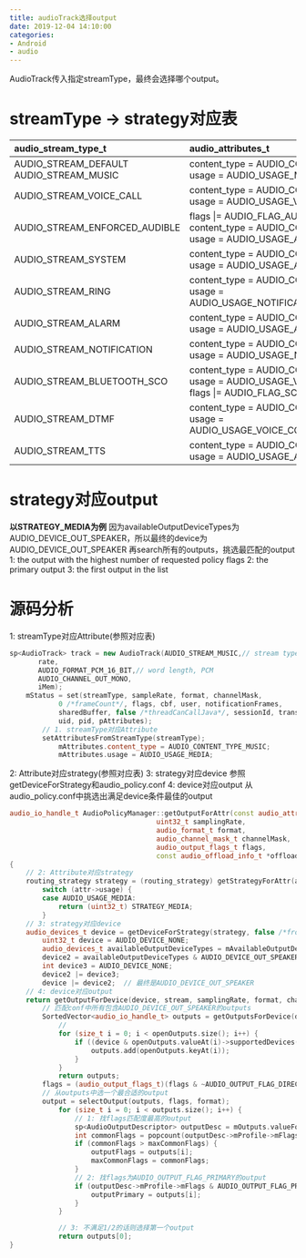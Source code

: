 ```yaml
---
title: audioTrack选择output
date: 2019-12-04 14:10:00
categories: 
- Android
- audio
---
```


AudioTrack传入指定streamType，最终会选择哪个output。

# streamType -> strategy对应表
| audio_stream_type_t						| audio_attributes_t																			|routing_strategy|
| :-----------------------------			| :-----------------------------																| :-				|
|AUDIO_STREAM_DEFAULT<br>AUDIO_STREAM_MUSIC	|content_type = AUDIO_CONTENT_TYPE_MUSIC<br>usage = AUDIO_USAGE_MEDIA							|STRATEGY_MEDIA
|AUDIO_STREAM_VOICE_CALL					|content_type = AUDIO_CONTENT_TYPE_SPEECH<br>usage = AUDIO_USAGE_VOICE_COMMUNICATION			|STRATEGY_PHONE
|AUDIO_STREAM_ENFORCED_AUDIBLE				|flags &#124;= AUDIO_FLAG_AUDIBILITY_ENFORCED<br>content_type = AUDIO_CONTENT_TYPE_SONIFICATION<br>usage = AUDIO_USAGE_ASSISTANCE_SONIFICATION		|STRATEGY_ENFORCED_AUDIBLE
|AUDIO_STREAM_SYSTEM						|content_type = AUDIO_CONTENT_TYPE_SONIFICATION<br>usage = AUDIO_USAGE_ASSISTANCE_SONIFICATION 	|STRATEGY_MEDIA
|AUDIO_STREAM_RING							|content_type = AUDIO_CONTENT_TYPE_SONIFICATION<br>usage = AUDIO_USAGE_NOTIFICATION_TELEPHONY_RINGTONE |	STRATEGY_SONIFICATION
|AUDIO_STREAM_ALARM							|content_type = AUDIO_CONTENT_TYPE_SONIFICATION<br>usage = AUDIO_USAGE_ALARM 					|STRATEGY_SONIFICATION
|AUDIO_STREAM_NOTIFICATION					|content_type = AUDIO_CONTENT_TYPE_SONIFICATION<br>usage = AUDIO_USAGE_NOTIFICATION				|STRATEGY_SONIFICATION_RESPECTFUL
|AUDIO_STREAM_BLUETOOTH_SCO					|content_type = AUDIO_CONTENT_TYPE_SPEECH<br>usage = AUDIO_USAGE_VOICE_COMMUNICATION<br>flags &#124;= AUDIO_FLAG_SCO;		|STRATEGY_PHONE
|AUDIO_STREAM_DTMF							|content_type = AUDIO_CONTENT_TYPE_SONIFICATION<br>usage = AUDIO_USAGE_VOICE_COMMUNICATION_SIGNALLING	|STRATEGY_DTMF
|AUDIO_STREAM_TTS							|content_type = AUDIO_CONTENT_TYPE_SPEECH<br>usage = AUDIO_USAGE_ASSISTANCE_ACCESSIBILITY 				|STRATEGY_MEDIA
<!--more-->
# strategy对应output
**以STRATEGY_MEDIA为例**
因为availableOutputDeviceTypes为AUDIO_DEVICE_OUT_SPEAKER，所以最终的device为AUDIO_DEVICE_OUT_SPEAKER
再search所有的outputs，挑选最匹配的output
1: the output with the highest number of requested policy flags
2: the primary output
3: the first output in the list

# 源码分析
1: streamType对应Attribute(参照对应表)
```c++
sp<AudioTrack> track = new AudioTrack(AUDIO_STREAM_MUSIC,// stream type
       rate,
       AUDIO_FORMAT_PCM_16_BIT,// word length, PCM
       AUDIO_CHANNEL_OUT_MONO,
       iMem);
	mStatus = set(streamType, sampleRate, format, channelMask,
			0 /*frameCount*/, flags, cbf, user, notificationFrames,
			sharedBuffer, false /*threadCanCallJava*/, sessionId, transferType, offloadInfo,
			uid, pid, pAttributes);
		// 1. streamType对应Attribute
		setAttributesFromStreamType(streamType);
			mAttributes.content_type = AUDIO_CONTENT_TYPE_MUSIC;
			mAttributes.usage = AUDIO_USAGE_MEDIA;
```

2: Attribute对应strategy(参照对应表)
3: strategy对应device
	参照getDeviceForStrategy和audio_policy.conf
4: device对应output
	从audio_policy.conf中挑选出满足device条件最佳的output
```c++
audio_io_handle_t AudioPolicyManager::getOutputForAttr(const audio_attributes_t *attr,
                                    uint32_t samplingRate,
                                    audio_format_t format,
                                    audio_channel_mask_t channelMask,
                                    audio_output_flags_t flags,
                                    const audio_offload_info_t *offloadInfo)
{
	// 2: Attribute对应strategy
	routing_strategy strategy = (routing_strategy) getStrategyForAttr(attr);		// AUDIO_USAGE_MEDIA, 返回STRATEGY_MEDIA
		switch (attr->usage) {
		case AUDIO_USAGE_MEDIA:
			return (uint32_t) STRATEGY_MEDIA;
		}
	// 3: strategy对应device
	audio_devices_t device = getDeviceForStrategy(strategy, false /*fromCache*/);	// STRATEGY_MEDIA，返回AUDIO_DEVICE_OUT_SPEAKER
		uint32_t device = AUDIO_DEVICE_NONE;
		audio_devices_t availableOutputDeviceTypes = mAvailableOutputDevices.types();	// AUDIO_DEVICE_OUT_SPEAKER
		device2 = availableOutputDeviceTypes & AUDIO_DEVICE_OUT_SPEAKER;	// 最终是AUDIO_DEVICE_OUT_SPEAKER
		int device3 = AUDIO_DEVICE_NONE;
		device2 |= device3;
		device |= device2;	// 最终是AUDIO_DEVICE_OUT_SPEAKER
	// 4: device对应output
	return getOutputForDevice(device, stream, samplingRate, format, channelMask, flags, offloadInfo);
		// 匹配conf中所有包含AUDIO_DEVICE_OUT_SPEAKER的outputs
		SortedVector<audio_io_handle_t> outputs = getOutputsForDevice(device, mOutputs);
			// 
			for (size_t i = 0; i < openOutputs.size(); i++) {
				if ((device & openOutputs.valueAt(i)->supportedDevices()) == device) {
					outputs.add(openOutputs.keyAt(i));
				}
			}
			return outputs;
		flags = (audio_output_flags_t)(flags & ~AUDIO_OUTPUT_FLAG_DIRECT);
		// 从outputs中选一个最合适的output
		output = selectOutput(outputs, flags, format);
			for (size_t i = 0; i < outputs.size(); i++) {
				// 1: 找flags匹配度最高的output
				sp<AudioOutputDescriptor> outputDesc = mOutputs.valueFor(outputs[i]);
				int commonFlags = popcount(outputDesc->mProfile->mFlags & flags);
				if (commonFlags > maxCommonFlags) {
					outputFlags = outputs[i];
					maxCommonFlags = commonFlags;
				}
				// 2: 找flags为AUDIO_OUTPUT_FLAG_PRIMARY的output
				if (outputDesc->mProfile->mFlags & AUDIO_OUTPUT_FLAG_PRIMARY) {
					outputPrimary = outputs[i];
				}
			}

			// 3: 不满足1/2的话则选择第一个output
			return outputs[0];
}
```

